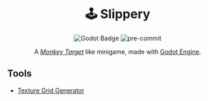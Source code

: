 
<div align="center">

# 🕹️ Slippery

![Godot Badge](https://img.shields.io/badge/godot-3.5-blue?logo=Godot-Engine&logoColor=white) ![pre-commit](https://img.shields.io/badge/pre--commit-enabled-brightgreen?logo=pre-commit&logoColor=white)

A [*Monkey Target*](https://supermonkeyball.fandom.com/wiki/Monkey_Target) like minigame, made with [Godot Engine](https://godotengine.org/).

</div>

## Tools

- [Texture Grid Generator](https://wahooney.itch.io/texture-grid-generator)
